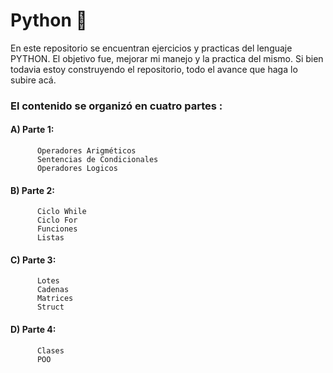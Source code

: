 # Python  🐍

En este repositorio se encuentran ejercicios y practicas del lenguaje PYTHON.
El objetivo fue, mejorar mi manejo y la practica del mismo. Si bien todavia estoy construyendo el repositorio,
todo el avance que haga lo subire acá.

### El contenido se organizó en cuatro partes :

#### A) Parte 1:
          Operadores Arigméticos
          Sentencias de Condicionales
          Operadores Logicos
        
####  B) Parte 2:
          Ciclo While
          Ciclo For
          Funciones
          Listas
                       
####  C) Parte 3:
          Lotes
          Cadenas
          Matrices
          Struct

####  D) Parte 4:
          Clases
          POO

